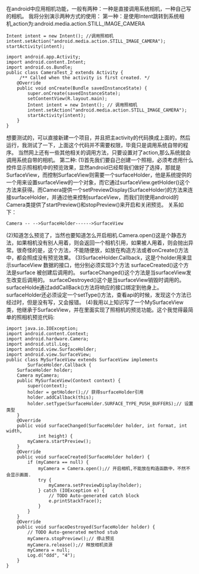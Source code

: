 在android中应用相机功能，一般有两种：一种是直接调用系统相机，一种自己写的相机。
我将分别演示两种方式的使用：
第一种：是使用Intent跳转到系统相机,action为:android.media.action.STILL_IMAGE_CAMERA
```  
Intent intent = new Intent(); //调用照相机
intent.setAction("android.media.action.STILL_IMAGE_CAMERA");
startActivity(intent);

import android.app.Activity;
import android.content.Intent;
import android.os.Bundle;
public class CameraTest_2 extends Activity {
	 /** Called when the activity is first created. */
	@Override
	public void onCreate(Bundle savedInstanceState) {
		super.onCreate(savedInstanceState);
		setContentView(R.layout.main);
		Intent intent = new Intent(); // 调用照相机
		intent.setAction("android.media.action.STILL_IMAGE_CAMERA");
		startActivity(intent);
	}
}
```
想要测试的，可以直接新建一个项目，并且把主activity的代码换成上面的，然后运行，我测试了一下，上面这个代码并不需要权限，毕竟只是调用系统自带的程序。
当然网上还有一些其他相关的调用方法，只要设置对了action,那么系统就会调用系统自带的相机。
第二种:
(1)首先我们要自己创建一个照相，必须考虑用什么控件显示照相机中的预览效果，显然android已经帮我们做好了选择，那就是SurfaceView，而控制SurfaceView则需要一个surfaceHolder，他是系统提供的一个用来设置surfaceView的一个对象，而它通过surfaceView.getHolder()这个方法来获得。而Camera提供一个setPreviewDisplay(SurfaceHolder)的方法来连接surfaceHolder，并通过他来控制surfaceView，而我们则使用android的Camera类提供了startPreview()和stopPreview()来开启和关闭预览。
关系如下：
```  
Camera -- -->SurfaceHolder------>SurfaceView
```
(2)知道怎么预览了，当然也要知道怎么开启相机.Camera.open()这是个静态方法，如果相机没有别人用着，则会返回一个相机引用，如果被人用着，则会抛出异常。很奇怪的是，这个方法，不能随便放，如放在构造方法或者onCreate()方法中，都会照成没有预览效果。
(3)SurfaceHolder.Callback，这是个holder用来显示surfaceView 数据的接口，他分别必须实现3个方法
surfaceCreated()这个方法是surface 被创建后调用的。
surfaceChanged()这个方法是当surfaceView发生改变后调用的。
surfaceDestroyed()这个是当surfaceView销毁时调用的。
surfaceHolde通过addCallBack()方法将响应的接口绑定到他身上。
surfaceHolder还必须设定一个setType()方法，查看api的时候，发现这个方法已经过时，但是没有写，又会报错。
(4)我用以上知识写了一个MySurfaceView类，他继承于SurfaceView，并在里面实现了照相机的预览功能。这个我觉得最简单的照相机预览代码:
```  
import java.io.IOException;
import android.content.Context;
import android.hardware.Camera;
import android.util.Log;
import android.view.SurfaceHolder;
import android.view.SurfaceView;
public class MySurfaceView extends SurfaceView implements
		SurfaceHolder.Callback {
	SurfaceHolder holder;
	Camera myCamera;
	public MySurfaceView(Context context) {
		super(context);
		holder = getHolder();// 获得surfaceHolder引用
		holder.addCallback(this);
		holder.setType(SurfaceHolder.SURFACE_TYPE_PUSH_BUFFERS);// 设置类型
	}
	@Override
	public void surfaceChanged(SurfaceHolder holder, int format, int width,
			int height) {
		myCamera.startPreview();
	}
	@Override
	public void surfaceCreated(SurfaceHolder holder) {
		if (myCamera == null) {
			myCamera = Camera.open();// 开启相机,不能放在构造函数中，不然不会显示画面.
			try {
				myCamera.setPreviewDisplay(holder);
			} catch (IOException e) {
				// TODO Auto-generated catch block
				e.printStackTrace();
			}
		}
	}
	@Override
	public void surfaceDestroyed(SurfaceHolder holder) {
		// TODO Auto-generated method stub
		myCamera.stopPreview();// 停止预览
		myCamera.release();// 释放相机资源
		myCamera = null;
		Log.d("ddd", "4");
	}
}
```
